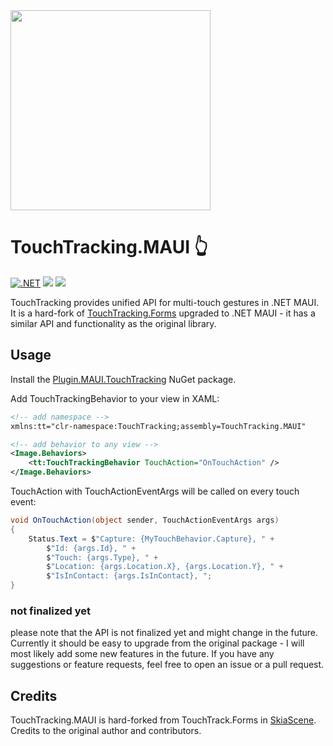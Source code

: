 <img src="https://raw.githubusercontent.com/nor0x/TouchTracking.MAUI/main/Art/packageicon.png" width="320px" />

# TouchTracking.MAUI 👆
[![.NET](https://github.com/nor0x/TouchTracking.MAUI/actions/workflows/dotnet.yml/badge.svg)](https://github.com/nor0x/TouchTracking.MAUI/actions/workflows/dotnet.yml)
[![](https://img.shields.io/nuget/v/Plugin.MAUI.TouchTracking)](https://www.nuget.org/packages/Plugin.MAUI.TouchTracking)
[![](https://img.shields.io/nuget/dt/Plugin.MAUI.TouchTracking)](https://www.nuget.org/packages/Plugin.MAUI.TouchTracking)

TouchTracking provides unified API for multi-touch gestures in .NET MAUI. It is a hard-fork of [TouchTracking.Forms](https://www.nuget.org/packages/TouchTracking.Forms) upgraded to .NET MAUI - it has a similar API and functionality as the original library.

## Usage
Install the [Plugin.MAUI.TouchTracking](https://www.nuget.org/packages/Plugin.MAUI.TouchTracking) NuGet package.

Add TouchTrackingBehavior to your view in XAML:
```xml
<!-- add namespace -->
xmlns:tt="clr-namespace:TouchTracking;assembly=TouchTracking.MAUI"

<!-- add behavior to any view -->
<Image.Behaviors>
	<tt:TouchTrackingBehavior TouchAction="OnTouchAction" />
</Image.Behaviors>
```

TouchAction with TouchActionEventArgs will be called on every touch event:
```csharp
void OnTouchAction(object sender, TouchActionEventArgs args)
{
	Status.Text = $"Capture: {MyTouchBehavior.Capture}, " +
		$"Id: {args.Id}, " +
		$"Touch: {args.Type}, " +
		$"Location: {args.Location.X}, {args.Location.Y}, " +
		$"IsInContact: {args.IsInContact}, ";
}
```

### not finalized yet
please note that the API is not finalized yet and might change in the future. Currently it should be easy to upgrade from the original package - I will most likely add some new features in the future. If you have any suggestions or feature requests, feel free to open an issue or a pull request.


## Credits
TouchTracking.MAUI is hard-forked from TouchTrack.Forms in [SkiaScene](https://github.com/OndrejKunc/SkiaScene). Credits to the original author and contributors.